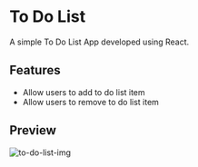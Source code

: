 <h1>To Do List</h1>
<p>A simple To Do List App developed using React.</p>

<h2>Features</h2>
<ul>
   <li>Allow users to add to do list item</li>
   <li>Allow users to remove to do list item</li>
</ul>

<h2>Preview</h2>
<img src="https://user-images.githubusercontent.com/68268595/196141341-f3a23330-0dbe-4348-b9f8-cbad0e4bdfb0.png" alt="to-do-list-img">
